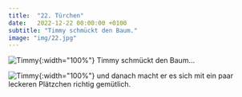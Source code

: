 ```yaml
---
title:  "22. Türchen"
date:   2022-12-22 00:00:00 +0100
subtitle: "Timmy schmückt den Baum."
image: "img/22.jpg"
---
```


![Timmy](../img/22.jpg){:width="100%"}
Timmy schmückt den Baum...

![Timmy](../img/11.jpg){:width="100%"}
und danach macht er es sich mit ein paar leckeren Plätzchen richtig gemütlich.